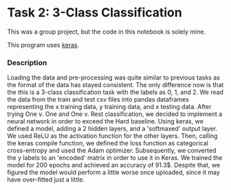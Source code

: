 # Task 2: 3-Class Classification
This was a group project, but the code in this notebook is solely mine. 

This program uses [keras](https://keras.io/). 

### Description
Loading the data and pre-processing was quite similar to previous tasks as the format of the data has stayed consistent.  The only difference now is that the this is a 3-class classification task with the labels as 0, 1, and 2. We read the data from the train and test csv files into pandas dataframes representing the x training data, y training data, and x testing data. After trying One v. One and One v. Rest classification, we decided to implement a neural network in order to exceed the Hard baseline. Using keras, we defined a model, adding a 2 hidden layers, and a 'softmaxed' output layer. We used ReLU as the activation function for the other layers.  Then, calling the keras compile function, we defined the loss function as categorical cross-entropy and used the Adam optimizer. Subsequently, we converted the y labels to an 'encoded' matrix in order to use it in Keras.  We trained the model for 200 epochs and achieved an accuracy of 91.3$. Despite that, we figured the model would perform a little worse once uploaded, since it may have over-fitted just a little. 
